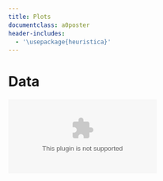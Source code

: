 ```yaml
---
title: Plots
documentclass: a0poster
header-includes:
  - '\usepackage{heuristica}'
---
```


# Data

![](datamap.eps)
